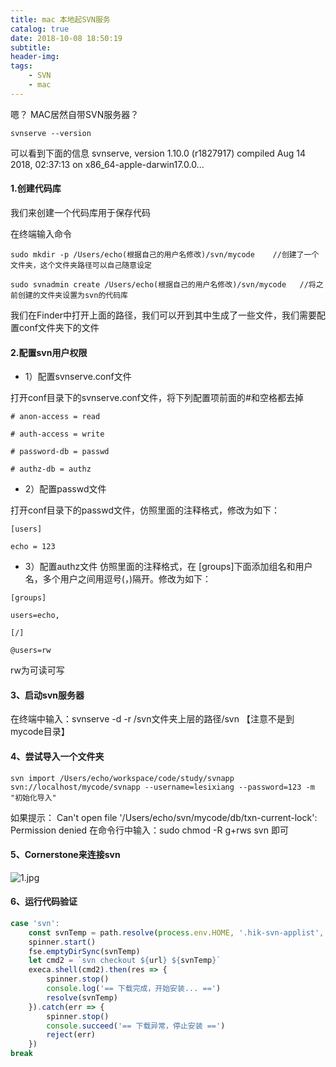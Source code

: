 ```yaml
---
title: mac 本地起SVN服务
catalog: true
date: 2018-10-08 18:50:19
subtitle:
header-img:
tags:
    - SVN
    - mac
---
```


嗯？ MAC居然自带SVN服务器？

```
svnserve --version

```
可以看到下面的信息
svnserve, version 1.10.0 (r1827917)
   compiled Aug 14 2018, 02:37:13 on x86_64-apple-darwin17.0.0...

#### 1.创建代码库

我们来创建一个代码库用于保存代码

在终端输入命令
```
sudo mkdir -p /Users/echo(根据自己的用户名修改)/svn/mycode    //创建了一个文件夹，这个文件夹路径可以自己随意设定

sudo svnadmin create /Users/echo(根据自己的用户名修改)/svn/mycode   //将之前创建的文件夹设置为svn的代码库
```

我们在Finder中打开上面的路径，我们可以开到其中生成了一些文件，我们需要配置conf文件夹下的文件

#### 2.配置svn用户权限

 - 1）配置svnserve.conf文件

打开conf目录下的svnserve.conf文件，将下列配置项前面的#和空格都去掉
```
# anon-access = read

# auth-access = write

# password-db = passwd

# authz-db = authz
```
- 2）配置passwd文件

打开conf目录下的passwd文件，仿照里面的注释格式，修改为如下：
```
[users]

echo = 123
```
- 3）配置authz文件
仿照里面的注释格式，在 [groups]下面添加组名和用户名，多个用户之间用逗号(，)隔开。修改为如下：
```
[groups]

users=echo,

[/]

@users=rw
```
rw为可读可写

#### 3、启动svn服务器

在终端中输入：svnserve -d -r /svn文件夹上层的路径/svn 【注意不是到mycode目录】


#### 4、尝试导入一个文件夹
```
svn import /Users/echo/workspace/code/study/svnapp svn://localhost/mycode/svnapp --username=lesixiang --password=123 -m "初始化导入"
```
如果提示： Can't open file '/Users/echo/svn/mycode/db/txn-current-lock': Permission denied
在命令行中输入：sudo chmod -R g+rws svn 即可 

#### 5、Cornerstone来连接svn
![1.jpg](1.jpg)


#### 6、运行代码验证

```js
case 'svn':
    const svnTemp = path.resolve(process.env.HOME, '.hik-svn-applist', url.replace(/\/|:/g, '-'))
    spinner.start()
    fse.emptyDirSync(svnTemp)
    let cmd2 = `svn checkout ${url} ${svnTemp}`
    execa.shell(cmd2).then(res => {
        spinner.stop()
        console.log('== 下载完成，开始安装... ==')
        resolve(svnTemp)
    }).catch(err => {
        spinner.stop()
        console.succeed('== 下载异常，停止安装 ==')
        reject(err)
    })
break
```

 